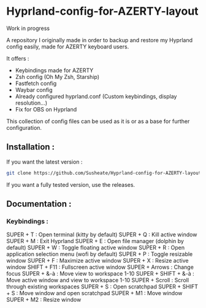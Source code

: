 # Hyprland-config-for-AZERTY-layout

Work in progress 

A repository I originally made in order to backup and restore my Hyprland config easily, made for AZERTY keyboard users.

It offers :
- Keybindings made for AZERTY
- Zsh config (Oh My Zsh, Starship)
- Fastfetch config
- Waybar config
- Already configured hyprland.conf (Custom keybindings, display resolution...)
- Fix for OBS on Hyprland

This collection of config files can be used as it is or as a base for further configuration.

## Installation :

If you want the latest version :

```bash
git clone https://github.com/Susheate/Hyprland-config-for-AZERTY-layout.git && cd Hyprland-config-for-AZERTY-layout && sh install.sh
```

If you want a fully tested version, use the releases.

## Documentation :

### Keybindings :

SUPER + T : Open terminal (kitty by default)
SUPER + Q : Kill active window
SUPER + M : Exit Hyprland
SUPER + E : Open file manager (dolphin by default)
SUPER + W : Toggle floating active window
SUPER + R : Open application selection menu (wofi by default)
SUPER + P : Toggle resizable window
SUPER + F : Maximize active window
SUPER + X : Resize active window
SHIFT + F11 : Fullscreen active window
SUPER + Arrows : Change focus
SUPER + &-à : Move view to workspace 1-10
SUPER + SHIFT + &-à : Move active window and view to workspace 1-10
SUPER + Scroll : Scroll through existing workspaces
SUPER + S : Open scratchpad
SUPER + SHIFT + S : Move window and open scratchpad
SUPER + M1 : Move window
SUPER + M2 : Resize window
